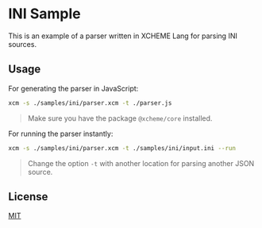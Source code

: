 # INI Sample

This is an example of a parser written in XCHEME Lang for parsing INI sources.

## Usage

For generating the parser in JavaScript:

```sh
xcm -s ./samples/ini/parser.xcm -t ./parser.js
```

> Make sure you have the package `@xcheme/core` installed.

For running the parser instantly:

```sh
xcm -s ./samples/ini/parser.xcm -t ./samples/ini/input.ini --run
```

> Change the option `-t` with another location for parsing another JSON source.

## License

[MIT](https://balmante.eti.br)
